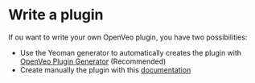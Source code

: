 # Write a plugin

If ou want to write your own OpenVeo plugin, you have two possibilities:

  - Use the Yeoman generator to automatically creates the plugin with [OpenVeo Plugin Generator](http://veo-labs.github.io/openveo-plugin-generator/1.0.0) (Recommended)
  - Create manually the plugin with this [documentation](http://veo-labs.github.io/openveo-plugin-generator/1.0.0/developers/write-plugin)